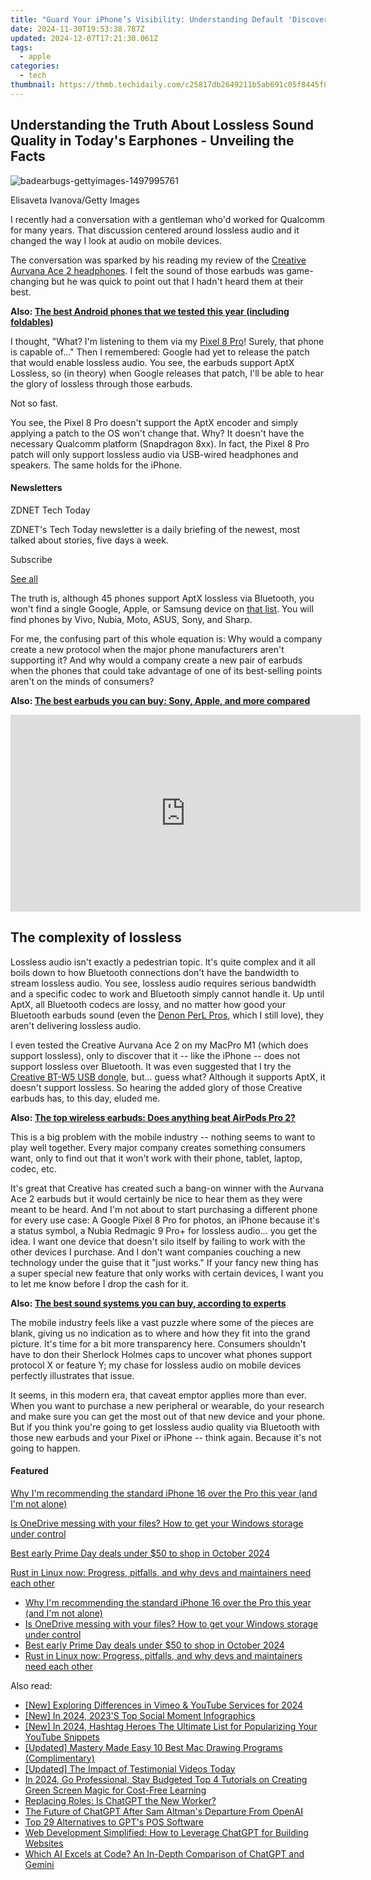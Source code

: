 ```yaml
---
title: "Guard Your iPhone’s Visibility: Understanding Default 'Discoverable' Settings & Easy Disabling Guide | Insights by ZDNET"
date: 2024-11-30T19:53:38.787Z
updated: 2024-12-07T17:21:30.061Z
tags:
  - apple
categories:
  - tech
thumbnail: https://thmb.techidaily.com/c25817db2649211b5ab691c05f8445f856dd9c30835b0dd15640eaddc52cca01.jpg
---
```


## Understanding the Truth About Lossless Sound Quality in Today's Earphones - Unveiling the Facts

![badearbugs-gettyimages-1497995761](https://www.zdnet.com/a/img/resize/afa57ec53fe77a3744db1d64c91c2c35405f9235/2024/01/04/b96991a6-10d9-467d-89d9-1a6bde606254/badearbugs-gettyimages-1497995761.jpg?auto=webp&width=1280)

Elisaveta Ivanova/Getty Images

I recently had a conversation with a gentleman who'd worked for Qualcomm for many years. That discussion centered around lossless audio and it changed the way I look at audio on mobile devices.

The conversation was sparked by his reading my review of the [Creative Aurvana Ace 2 headphones](https://www.zdnet.com/article/i-tested-the-first-wireless-earbuds-with-xmems-drivers-and-theyve-set-a-new-standard-for-me/). I felt the sound of those earbuds was game-changing but he was quick to point out that I hadn't heard them at their best.

**Also: [The best Android phones that we tested this year (including foldables)](https://www.zdnet.com/article/best-android-phone/)**

I thought, "What? I'm listening to them via my [Pixel 8 Pro](https://www.zdnet.com/article/google-pixel-8-pro-review/)! Surely, that phone is capable of…" Then I remembered: Google had yet to release the patch that would enable lossless audio. You see, the earbuds support AptX Lossless, so (in theory) when Google releases that patch, I'll be able to hear the glory of lossless through those earbuds.

Not so fast.

You see, the Pixel 8 Pro doesn't support the AptX encoder and simply applying a patch to the OS won't change that. Why? It doesn't have the necessary Qualcomm platform (Snapdragon 8xx). In fact, the Pixel 8 Pro patch will only support lossless audio via USB-wired headphones and speakers. The same holds for the iPhone.

#### Newsletters

ZDNET Tech Today

ZDNET's Tech Today newsletter is a daily briefing of the newest, most talked about stories, five days a week.

 Subscribe

[See all](https://www.zdnet.com/newsletters/)

The truth is, although 45 phones support AptX lossless via Bluetooth, you won't find a single Google, Apple, or Samsung device on [that list](https://www.aptx.com/product-listing?product%5Fcategory=11&aptx%5Ftype=981&created[min]=2019/09/31&created[max]=2023/12/31&sort%5Fby=created&sort%5Forder=DESC). You will find phones by Vivo, Nubia, Moto, ASUS, Sony, and Sharp.

For me, the confusing part of this whole equation is: Why would a company create a new protocol when the major phone manufacturers aren't supporting it? And why would a company create a new pair of earbuds when the phones that could take advantage of one of its best-selling points aren't on the minds of consumers?

**Also: [The best earbuds you can buy: Sony, Apple, and more compared](https://www.zdnet.com/article/best-earbuds/)**

<!-- affiliate ads begin -->
<iframe width="560" height="315" src="https://www.youtube.com/embed/3C51hzX46eY?si=o5qiDSkT7mXUGm3F" title="YouTube video player" frameborder="0" allow="accelerometer; autoplay; clipboard-write; encrypted-media; gyroscope; picture-in-picture; web-share" referrerpolicy="strict-origin-when-cross-origin" allowfullscreen></iframe>
<!-- affiliate ads end -->

## The complexity of lossless

Lossless audio isn't exactly a pedestrian topic. It's quite complex and it all boils down to how Bluetooth connections don't have the bandwidth to stream lossless audio. You see, lossless audio requires serious bandwidth and a specific codec to work and Bluetooth simply cannot handle it. Up until AptX, all Bluetooth codecs are lossy, and no matter how good your Bluetooth earbuds sound (even the [Denon PerL Pros](https://www.zdnet.com/article/i-was-skeptical-of-these-350-wireless-earbuds-until-they-knocked-my-socks-off/), which I still love), they aren't delivering lossless audio.

I even tested the Creative Aurvana Ace 2 on my MacPro M1 (which does support lossless), only to discover that it -- like the iPhone -- does not support lossless over Bluetooth. It was even suggested that I try the [Creative BT-W5 USB dongle](https://buy.geni.us/Proxy.ashx?TSID=368250&GR%5FURL=https%3A%2F%2Fwww.amazon.com%2FCreative-Bluetooth-Transmitter-High-Resolution-Device-Switching%2Fdp%2FB0C144XQWW%3Ftag%3Dzd-buy-button-20%26ascsubtag%3D%5F%5FCOM%5FCLICK%5FID%5F%5F%7Cafb738d7-c5c0-4cdb-b45e-dfed5b4b486c%7Cdtp&dtb=1), but... guess what? Although it supports AptX, it doesn't support lossless. So hearing the added glory of those Creative earbuds has, to this day, eluded me.

**Also: [The top wireless earbuds: Does anything beat AirPods Pro 2?](https://www.zdnet.com/article/best-wireless-earbuds/)**

This is a big problem with the mobile industry -- nothing seems to want to play well together. Every major company creates something consumers want, only to find out that it won't work with their phone, tablet, laptop, codec, etc.

It's great that Creative has created such a bang-on winner with the Aurvana Ace 2 earbuds but it would certainly be nice to hear them as they were meant to be heard. And I'm not about to start purchasing a different phone for every use case: A Google Pixel 8 Pro for photos, an iPhone because it's a status symbol, a Nubia Redmagic 9 Pro+ for lossless audio… you get the idea. I want one device that doesn't silo itself by failing to work with the other devices I purchase. And I don't want companies couching a new technology under the guise that it "just works." If your fancy new thing has a super special new feature that only works with certain devices, I want you to let me know before I drop the cash for it.

**Also: [The best sound systems you can buy, according to experts](https://www.zdnet.com/home-and-office/home-entertainment/best-sound-system/)**

The mobile industry feels like a vast puzzle where some of the pieces are blank, giving us no indication as to where and how they fit into the grand picture. It's time for a bit more transparency here. Consumers shouldn't have to don their Sherlock Holmes caps to uncover what phones support protocol X or feature Y; my chase for lossless audio on mobile devices perfectly illustrates that issue.

It seems, in this modern era, that caveat emptor applies more than ever. When you want to purchase a new peripheral or wearable, do your research and make sure you can get the most out of that new device and your phone. But if you think you're going to get lossless audio quality via Bluetooth with those new earbuds and your Pixel or iPhone -- think again. Because it's not going to happen.

#### Featured

[Why I'm recommending the standard iPhone 16 over the Pro this year (and I'm not alone)](https://www.zdnet.com/article/why-im-recommending-the-standard-iphone-16-over-the-pro-this-year-and-im-not-alone/ "Why I'm recommending the standard iPhone 16 over the Pro this year (and I'm not alone)")

[Is OneDrive messing with your files? How to get your Windows storage under control](https://www.zdnet.com/article/is-onedrive-messing-with-your-files-how-to-get-your-windows-storage-under-control/ "Is OneDrive messing with your files? How to get your Windows storage under control")

[Best early Prime Day deals under $50 to shop in October 2024](https://www.zdnet.com/article/best-early-prime-day-deals-under-50/ "Best early Prime Day deals under $50 to shop in October 2024")

[Rust in Linux now: Progress, pitfalls, and why devs and maintainers need each other](https://www.zdnet.com/article/rust-in-linux-now-progress-pitfalls-and-why-devs-and-maintainers-need-each-other/ "Rust in Linux now: Progress, pitfalls, and why devs and maintainers need each other")

* [Why I'm recommending the standard iPhone 16 over the Pro this year (and I'm not alone)](https://www.zdnet.com/article/why-im-recommending-the-standard-iphone-16-over-the-pro-this-year-and-im-not-alone/ "Why I'm recommending the standard iPhone 16 over the Pro this year (and I'm not alone)")
* [Is OneDrive messing with your files? How to get your Windows storage under control](https://www.zdnet.com/article/is-onedrive-messing-with-your-files-how-to-get-your-windows-storage-under-control/ "Is OneDrive messing with your files? How to get your Windows storage under control")
* [Best early Prime Day deals under $50 to shop in October 2024](https://www.zdnet.com/article/best-early-prime-day-deals-under-50/ "Best early Prime Day deals under $50 to shop in October 2024")
* [Rust in Linux now: Progress, pitfalls, and why devs and maintainers need each other](https://www.zdnet.com/article/rust-in-linux-now-progress-pitfalls-and-why-devs-and-maintainers-need-each-other/ "Rust in Linux now: Progress, pitfalls, and why devs and maintainers need each other")

<ins class="adsbygoogle"
     style="display:block"
     data-ad-format="autorelaxed"
     data-ad-client="ca-pub-7571918770474297"
     data-ad-slot="1223367746"></ins>

<ins class="adsbygoogle"
     style="display:block"
     data-ad-client="ca-pub-7571918770474297"
     data-ad-slot="8358498916"
     data-ad-format="auto"
     data-full-width-responsive="true"></ins>

<span class="atpl-alsoreadstyle">Also read:</span>
<div><ul>
<li><a href="https://youtube-docs.techidaily.com/xploring-differences-in-vimeo-and-youtube-services-for-2024/"><u>[New] Exploring Differences in Vimeo & YouTube Services for 2024</u></a></li>
<li><a href="https://facebook-video-share.techidaily.com/new-in-2024-2023s-top-social-moment-infographics/"><u>[New] In 2024, 2023'S Top Social Moment Infographics</u></a></li>
<li><a href="https://eaxpv-info.techidaily.com/new-in-2024-hashtag-heroes-the-ultimate-list-for-popularizing-your-youtube-snippets/"><u>[New] In 2024, Hashtag Heroes The Ultimate List for Popularizing Your YouTube Snippets</u></a></li>
<li><a href="https://extra-skills.techidaily.com/updated-mastery-made-easy-10-best-mac-drawing-programs-complimentary/"><u>[Updated] Mastery Made Easy 10 Best Mac Drawing Programs (Complimentary)</u></a></li>
<li><a href="https://fox-http.techidaily.com/updated-the-impact-of-testimonial-videos-today/"><u>[Updated] The Impact of Testimonial Videos Today</u></a></li>
<li><a href="https://youtube-tips.techidaily.com/24-go-professional-stay-budgeted-top-4-tutorials-on-creating-green-screen-magic-for-cost-free-learning/"><u>In 2024, Go Professional, Stay Budgeted Top 4 Tutorials on Creating Green Screen Magic for Cost-Free Learning</u></a></li>
<li><a href="https://tech-haven.techidaily.com/replacing-roles-is-chatgpt-the-new-worker/"><u>Replacing Roles: Is ChatGPT the New Worker?</u></a></li>
<li><a href="https://tech-haven.techidaily.com/the-future-of-chatgpt-after-sam-altmans-departure-from-openai/"><u>The Future of ChatGPT After Sam Altman's Departure From OpenAI</u></a></li>
<li><a href="https://tech-haven.techidaily.com/top-29-alternatives-to-gpts-pos-software/"><u>Top 29 Alternatives to GPT's POS Software</u></a></li>
<li><a href="https://tech-haven.techidaily.com/web-development-simplified-how-to-leverage-chatgpt-for-building-websites/"><u>Web Development Simplified: How to Leverage ChatGPT for Building Websites</u></a></li>
<li><a href="https://tech-haven.techidaily.com/which-ai-excels-at-code-an-in-depth-comparison-of-chatgpt-and-gemini/"><u>Which AI Excels at Code? An In-Depth Comparison of ChatGPT and Gemini</u></a></li>
</ul></div>


